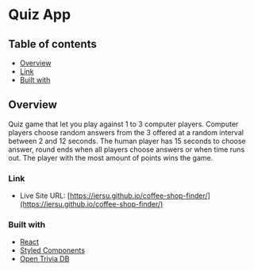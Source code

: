 # Quiz App

## Table of contents

- [Overview](#overview)
- [Link](#link)
- [Built with](#built-with)

## Overview

Quiz game that let you play against 1 to 3 computer players. Computer players choose random answers from the 3 offered at a random interval between 2 and 12 seconds. The human player has 15 seconds to choose answer, round ends when all players choose answers or when time runs out. The player with the most amount of points wins the game.

### Link

- Live Site URL: [https://iersu.github.io/coffee-shop-finder/](https://iersu.github.io/coffee-shop-finder/)

### Built with

- [React](https://reactjs.org/)
- [Styled Components](https://styled-components.com/)
- [Open Trivia DB](https://opentdb.com/api_config.php)

